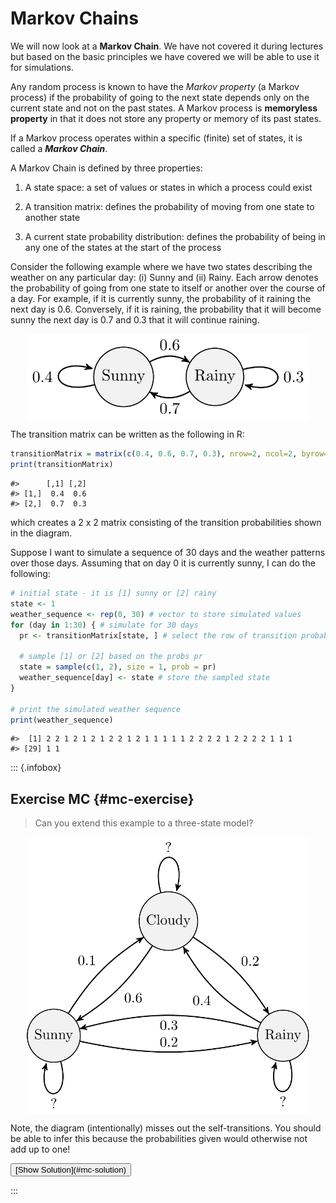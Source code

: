 # Markov Chains

<!-- In this practical you will learn a number of techniques in R that you will use to simulate simplified games of Monopoly (<https://en.wikipedia.org/wiki/Monopoly_(game)>). In addition, there are also many tutorials and guides on the Web describing how to produce computer simulations for Monopoly. You are welcome to read and use these examples to inspire your work. -->

We will now look at a **Markov Chain**. We have not covered it during lectures but based on the basic principles we have covered we will be able to use it for simulations.

Any random process is known to have the *Markov property* (a Markov process) if the probability of going to the next state depends only on the current state and not on the past states. A Markov process is **memoryless property** in that it does not store any property or memory of its past states.

If a Markov process operates within a specific (finite) set of states, it is called a ***Markov Chain***.

A Markov Chain is defined by three properties:

1.  A state space: a set of values or states in which a process could exist

2.  A transition matrix: defines the probability of moving from one state to another state

3.  A current state probability distribution: defines the probability of being in any one of the states at the start of the process

Consider the following example where we have two states describing the weather on any particular day: (i) Sunny and (ii) Rainy. Each arrow denotes the probability of going from one state to itself or another over the course of a day. For example, if it is currently sunny, the probability of it raining the next day is 0.6. Conversely, if it is raining, the probability that it will become sunny the next day is 0.7 and 0.3 that it will continue raining.

<img src="markov-chains_files/figure-html/unnamed-chunk-1-1.png" width="90%" style="display: block; margin: auto;" />

The transition matrix can be written as the following in R:


```{.r .numberLines}
transitionMatrix = matrix(c(0.4, 0.6, 0.7, 0.3), nrow=2, ncol=2, byrow=TRUE)
print(transitionMatrix)
```

``` bg-info
#>      [,1] [,2]
#> [1,]  0.4  0.6
#> [2,]  0.7  0.3
```

which creates a 2 x 2 matrix consisting of the transition probabilities shown in the diagram.

Suppose I want to simulate a sequence of 30 days and the weather patterns over those days. Assuming that on day 0 it is currently sunny, I can do the following:


```{.r .numberLines}
# initial state - it is [1] sunny or [2] rainy
state <- 1
weather_sequence <- rep(0, 30) # vector to store simulated values
for (day in 1:30) { # simulate for 30 days
  pr <- transitionMatrix[state, ] # select the row of transition probabilities

  # sample [1] or [2] based on the probs pr
  state = sample(c(1, 2), size = 1, prob = pr)
  weather_sequence[day] <- state # store the sampled state
}

# print the simulated weather sequence
print(weather_sequence)
```

``` bg-info
#>  [1] 2 2 1 2 1 2 1 2 2 1 2 1 1 1 1 1 2 2 2 2 1 2 2 2 2 1 1 1
#> [29] 1 1
```

::: {.infobox}
## Exercise MC {#mc-exercise}

> Can you extend this example to a three-state model?

<img src="markov-chains_files/figure-html/unnamed-chunk-4-1.png" width="90%" style="display: block; margin: auto;" />

Note, the diagram (intentionally) misses out the self-transitions. You should be able to infer this because the probabilities given would otherwise not add up to one!

<button class="button">
  [Show Solution](#mc-solution)
</button>


:::

